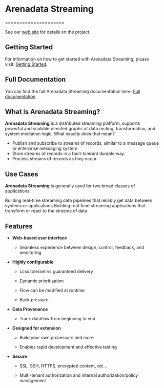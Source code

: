 # Arenadata Streaming
=====================

See our [web site](https://arenadata.tech/products/ads/) for details on the project.

## Getting Started

For information on how to get started with Arenadata Streaming, please visit: [Getting Started](https://storage.googleapis.com/arenadata-repo/docs/ads/pdf/v1.0.0/%D0%A3%D1%81%D1%82%D0%B0%D0%BD%D0%BE%D0%B2%D0%BA%D0%B0%20Arenadata%20Streaming.pdf).

## Full Documentation

You can find the full Arenadata Streaming documentation here: [Full documentation](https://docs.arenadata.io/ads/).

## What is Arenadata Streaming?

<strong>Arenadata</strong> <strong>Streaming</strong> is a distributed streaming platform, supports powerful and scalable directed graphs of data routing, transformation, and system mediation logic. What exactly does that mean?

* Publish and subscribe to streams of records, similar to a message queue or enterprise messaging system.
* Store streams of records in a fault-tolerant durable way.
* Process streams of records as they occur.

## Use Cases

<strong>Arenadata</strong> <strong>Streaming</strong> is generally used for two broad classes of applications:

Building real-time streaming data pipelines that reliably get data between systems or applications
Building real-time streaming applications that transform or react to the streams of data

## Features

* <strong>Web-based user interface</strong>

  * Seamless experience between design, control, feedback, and monitoring

* <strong>Highly configurable</strong>

  * Loss tolerant vs guaranteed delivery

  * Dynamic prioritization

  * Flow can be modified at runtime

  * Back pressure

* <strong>Data Provenance</strong>
 
  * Track dataflow from beginning to end

* <strong>Designed for extension</strong>

  * Build your own processors and more

  * Enables rapid development and effective testing

* <strong>Secure</strong>

  * SSL, SSH, HTTPS, encrypted content, etc...

  * Multi-tenant authorization and internal authorization/policy management
